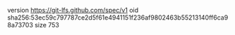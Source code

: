 version https://git-lfs.github.com/spec/v1
oid sha256:53ec59c797787ce2d5f61e4941151f236af9802463b55213140ff6ca98a73703
size 753
